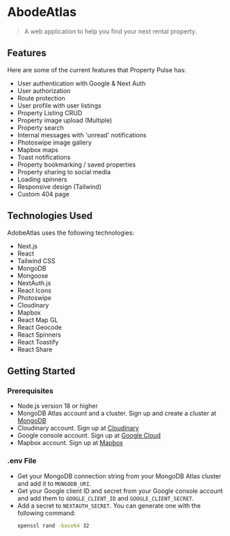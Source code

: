 # AbodeAtlas

> A web application to help you find your next rental property.

## Features

Here are some of the current features that Property Pulse has:

- User authentication with Google & Next Auth
- User authorization
- Route protection
- User profile with user listings
- Property Listing CRUD
- Property image upload (Multiple)
- Property search
- Internal messages with 'unread' notifications
- Photoswipe image gallery
- Mapbox maps
- Toast notifications
- Property bookmarking / saved properties
- Property sharing to social media
- Loading spinners
- Responsive design (Tailwind)
- Custom 404 page

## Technologies Used

AdobeAtlas uses the following technologies:

- Next.js
- React
- Tailwind CSS
- MongoDB
- Mongoose
- NextAuth.js
- React Icons
- Photoswipe
- Cloudinary
- Mapbox
- React Map GL
- React Geocode
- React Spinners
- React Toastify
- React Share

## Getting Started

### Prerequisites

- Node.js version 18 or higher
- MongoDB Atlas account and a cluster. Sign up and create a cluster at [MongoDB](https://www.mongodb.com/cloud/atlas)
- Cloudinary account. Sign up at [Cloudinary](https://cloudinary.com/)
- Google console account. Sign up at [Google Cloud](https://cloud.google.com/)
- Mapbox account. Sign up at [Mapbox](https://www.mapbox.com/)

### .env File

- Get your MongoDB connection string from your MongoDB Atlas cluster and add it to `MONGODB_URI`.
- Get your Google client ID and secret from your Google console account and add them to `GOOGLE_CLIENT_ID` and `GOOGLE_CLIENT_SECRET`.
- Add a secret to `NEXTAUTH_SECRET`. You can generate one with the following command:
  ```sh
  openssl rand -base64 32
